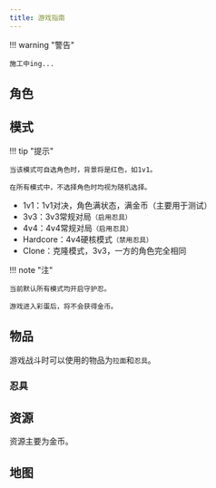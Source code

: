 ```yaml
---
title: 游戏指南
---
```


!!! warning "警告"

    施工中ing...

## 角色

## 模式

!!! tip "提示"

    当该模式可自选角色时，背景将是红色，如1v1。

    在所有模式中，不选择角色时均视为随机选择。

- 1v1：1v1对决，角色满状态，满金币（主要用于测试）
- 3v3：3v3常规对局`（启用忍具）`
- 4v4：4v4常规对局`（启用忍具）`
- Hardcore：4v4硬核模式`（禁用忍具）`
- Clone：克隆模式，3v3，一方的角色完全相同

!!! note "注"

    当前默认所有模式均开启守护忍。

    游戏进入彩蛋后，将不会获得金币。

## 物品

游戏战斗时可以使用的物品为`拉面`和`忍具`。

### 忍具

## 资源

资源主要为金币。

## 地图
